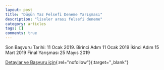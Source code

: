 ```yaml
---
layout: post
title: "Düşün Yaz Felsefi Deneme Yarışması"
description: "liseler arası felsefi deneme"
category: articles
tags: []
comments: true
---
```


Son Başvuru Tarihi: 11 Ocak 2019.
Birinci Adım 11 Ocak 2019 
İkinci Adım 15 Mart 2019
Final Yarışması 25 Mayıs 2019

[Detaylar ve Başvuru için](http://www.dusunyaz.com/?utm_source=edebiyatyarismalari.com&utm_medium=affiliate&utm_campaign=cpc){:rel="nofollow"}{:target="_blank"}